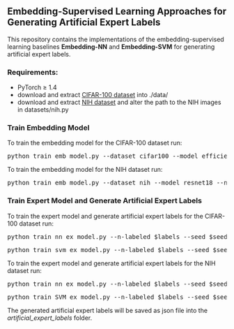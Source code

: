## Embedding-Supervised Learning Approaches for Generating Artificial Expert Labels
This repository contains the implementations of the embedding-supervised learning baselines **Embedding-NN** and **Embedding-SVM** for generating artificial expert labels. 

### Requirements:
* PyTorch ≥ 1.4
* download and extract <a href="https://www.cs.toronto.edu/~kriz/cifar.html">CIFAR-100 dataset</a> into ./data/
* download and extract <a href="https://cloud.google.com/healthcare-api/docs/resources/public-datasets/nih-chest">NIH dataset</a> and alter the path to the NIH images in datasets/nih.py

### Train Embedding Model
To train the embedding model for the CIFAR-100 dataset run:
<pre>python train_emb_model.py --dataset cifar100 --model efficientnetb1 --num_classes 20 --lr 0.1</pre> 

To train the embedding model for the NIH dataset run:
<pre>python train_emb_model.py --dataset nih --model resnet18 --num_classes 2 --lr 0.001</pre> 

### Train Expert Model and Generate Artificial Expert Labels
To train the expert model and generate artificial expert labels for the CIFAR-100 dataset run:
<pre>python train_nn_ex_model.py --n-labeled $labels --seed $seed --ex_strength $strength --dataset cifar100 --emb_model efficientnetb1 --binary True</pre> 
<pre>python train_svm_ex_model.py --n-labeled $labels --seed $seed --ex_strength $strength --dataset cifar100 --emb_model efficientnetb1 --binary True</pre> 

To train the expert model and generate artificial expert labels for the NIH dataset run:
<pre>python train_nn_ex_model.py --n-labeled $labels --seed $seed --ex_strength $strength --dataset nih --emb_model resnet18 --binary False</pre> 
<pre>python train_SVM_ex_model.py --n-labeled $labels --seed $seed --ex_strength $strength --dataset nih --emb_model resnet18 --binary False</pre> 

The generated artificial expert labels will be saved as json file into the *artificial_expert_labels* folder.
